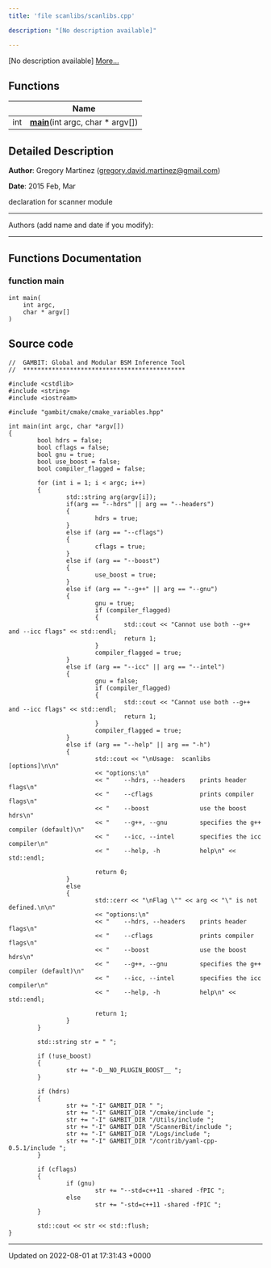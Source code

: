 ```yaml
---
title: 'file scanlibs/scanlibs.cpp'

description: "[No description available]"

---
```







[No description available] [More...](#detailed-description)

## Functions

|                | Name           |
| -------------- | -------------- |
| int | **[main](/documentation/code/darkbit_developmentfiles/scanlibs_8cpp/#function-main)**(int argc, char * argv[]) |

## Detailed Description


**Author**: Gregory Martinez ([gregory.david.martinez@gmail.com](mailto:gregory.david.martinez@gmail.com)) 

**Date**: 2015 Feb, Mar

declaration for scanner module



------------------

Authors (add name and date if you modify):



------------------


## Functions Documentation

### function main

```
int main(
    int argc,
    char * argv[]
)
```




## Source code

```
//  GAMBIT: Global and Modular BSM Inference Tool
//  *********************************************

#include <cstdlib>
#include <string>
#include <iostream>

#include "gambit/cmake/cmake_variables.hpp"

int main(int argc, char *argv[])
{
        bool hdrs = false;
        bool cflags = false;
        bool gnu = true;
        bool use_boost = false;
        bool compiler_flagged = false;
        
        for (int i = 1; i < argc; i++)
        {
                std::string arg(argv[i]);
                if(arg == "--hdrs" || arg == "--headers")
                {
                        hdrs = true;
                }
                else if (arg == "--cflags")
                {
                        cflags = true;
                }
                else if (arg == "--boost")
                {
                        use_boost = true;
                }
                else if (arg == "--g++" || arg == "--gnu")
                {
                        gnu = true;
                        if (compiler_flagged)
                        {
                                std::cout << "Cannot use both --g++ and --icc flags" << std::endl;
                                return 1;
                        }
                        compiler_flagged = true;
                }
                else if (arg == "--icc" || arg == "--intel")
                {
                        gnu = false;
                        if (compiler_flagged)
                        {
                                std::cout << "Cannot use both --g++ and --icc flags" << std::endl;
                                return 1;
                        }
                        compiler_flagged = true;
                }
                else if (arg == "--help" || arg == "-h")
                {
                        std::cout << "\nUsage:  scanlibs [options]\n\n"
                        << "options:\n"
                        << "    --hdrs, --headers    prints header flags\n"
                        << "    --cflags             prints compiler flags\n"
                        << "    --boost              use the boost hdrs\n"
                        << "    --g++, --gnu         specifies the g++ compiler (default)\n"
                        << "    --icc, --intel       specifies the icc compiler\n"
                        << "    --help, -h           help\n" << std::endl;
                        
                        return 0;
                }
                else
                {
                        std::cerr << "\nFlag \"" << arg << "\" is not defined.\n\n"
                        << "options:\n"
                        << "    --hdrs, --headers    prints header flags\n"
                        << "    --cflags             prints compiler flags\n"
                        << "    --boost              use the boost hdrs\n"
                        << "    --g++, --gnu         specifies the g++ compiler (default)\n"
                        << "    --icc, --intel       specifies the icc compiler\n"
                        << "    --help, -h           help\n" << std::endl;
                        
                        return 1;
                }
        }
        
        std::string str = " ";
        
        if (!use_boost)
        {
                str += "-D__NO_PLUGIN_BOOST__ ";
        }
        
        if (hdrs)
        {
                str += "-I" GAMBIT_DIR " "; 
                str += "-I" GAMBIT_DIR "/cmake/include ";
                str += "-I" GAMBIT_DIR "/Utils/include ";
                str += "-I" GAMBIT_DIR "/ScannerBit/include ";
                str += "-I" GAMBIT_DIR "/Logs/include ";
                str += "-I" GAMBIT_DIR "/contrib/yaml-cpp-0.5.1/include ";
        }
        
        if (cflags)
        {
                if (gnu)
                        str += "--std=c++11 -shared -fPIC ";
                else
                        str += "-std=c++11 -shared -fPIC ";
        }
        
        std::cout << str << std::flush;
}
```


-------------------------------

Updated on 2022-08-01 at 17:31:43 +0000
